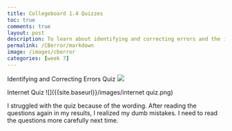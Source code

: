 ```yaml
---
title: Collegeboard 1.4 Quizzes
toc: true
comments: true
layout: post
description: To learn about identifying and correcting errors and the internet through Collegeboard.
permalink: /CBerror/markdown
image: /images/cberror
categories: [week 7]
---
```



Identifying and Correcting Errors Quiz
![]({{site.baseurl}}/images/errorquiz.png)


Internet Quiz
![]({{site.baseurl}}/images/internet quiz.png)

I struggled with the quiz because of the wording. After reading the questions again in my results, I realized my dumb mistakes. I need to read the questions more carefully next time.